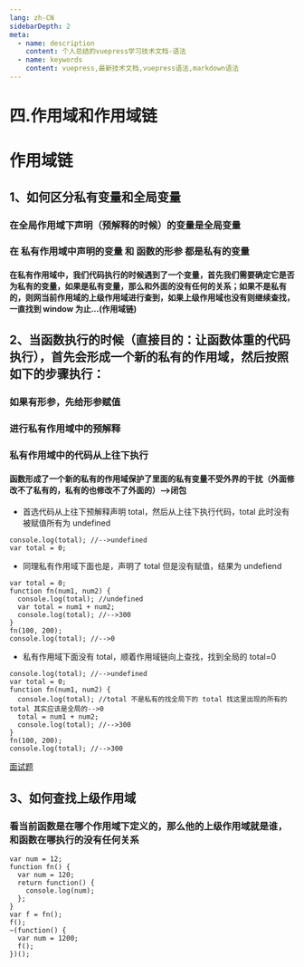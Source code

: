 ```yaml
---
lang: zh-CN
sidebarDepth: 2
meta:
  - name: description
    content: 个人总结的vuepress学习技术文档-语法
  - name: keywords
    content: vuepress,最新技术文档,vuepress语法,markdown语法
---
```


# 四.作用域和作用域链

# 作用域链

## 1、如何区分私有变量和全局变量

### 在全局作用域下声明（预解释的时候）的变量是全局变量

### 在 私有作用域中声明的变量 和 函数的形参 都是私有的变量

#### 在私有作用域中，我们代码执行的时候遇到了一个变量，首先我们需要确定它是否为私有的变量，如果是私有变量，那么和外面的没有任何的关系；如果不是私有的，则网当前作用域的上级作用域进行查到，如果上级作用域也没有则继续查找，一直找到 window 为止...(作用域链)

## 2、当函数执行的时候（直接目的：让函数体重的代码执行），首先会形成一个新的私有的作用域，然后按照如下的步骤执行：

### 如果有形参，先给形参赋值

### 进行私有作用域中的预解释

### 私有作用域中的代码从上往下执行

#### 函数形成了一个新的私有的作用域保护了里面的私有变量不受外界的干扰（外面修改不了私有的，私有的也修改不了外面的）-->闭包

- 首选代码从上往下预解释声明 total，然后从上往下执行代码，total 此时没有被赋值所有为 undefined

```
console.log(total); //-->undefined
var total = 0;
```

- 同理私有作用域下面也是，声明了 total 但是没有赋值，结果为 undefiend

```
var total = 0;
function fn(num1, num2) {
  console.log(total); //undefined
  var total = num1 + num2;
  console.log(total); //-->300
}
fn(100, 200);
console.log(total); //-->0
```

- 私有作用域下面没有 total，顺着作用域链向上查找，找到全局的 total=0

```
console.log(total); //-->undefined
var total = 0;
function fn(num1, num2) {
  console.log(total); //total 不是私有的找全局下的 total 找这里出现的所有的 total 其实应该是全局的-->0
  total = num1 + num2;
  console.log(total); //-->300
}
fn(100, 200);
console.log(total); //-->300
```

[面试题](./面试题.js)

## 3、如何查找上级作用域

### 看当前函数是在哪个作用域下定义的，那么他的上级作用域就是谁，和函数在哪执行的没有任何关系

```
var num = 12;
function fn() {
  var num = 120;
  return function() {
    console.log(num);
  };
}
var f = fn();
f();
~(function() {
  var num = 1200;
  f();
})();
```
